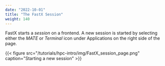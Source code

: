 ```yaml
---
date: "2022-10-01"
title: "The FastX Session"
weight: 140
---
```


FastX starts a _session_ on a frontend. A new session is started by selecting either the _MATE_ or _Terminal_ icon under Applications on the right side of the page.

{{< figure src="/tutorials/hpc-intro/img/FastX_session_page.png" caption="Starting a new session" >}}


